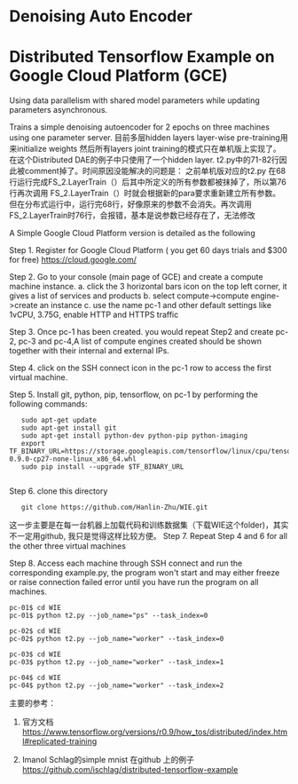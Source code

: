 # Denoising Auto Encoder 
# Distributed Tensorflow Example on Google Cloud Platform (GCE)

Using data parallelism with shared model parameters while updating parameters asynchronous.

Trains a simple denoising autoencoder for 2 epochs on three machines using one parameter server.
目前多层hidden layers layer-wise pre-training用来initialize weights 然后所有layers joint training的模式只在单机版上实现了。
在这个Distributed DAE的例子中只使用了一个hidden layer. t2.py中的71-82行因此被comment掉了。时间原因没能解决的问题是： 之前单机版对应的t2.py 在68行运行完成FS_2.LayerTrain（）后其中所定义的所有参数都被抹掉了，所以第76行再次调用 FS_2.LayerTrain（）时就会根据新的para要求重新建立所有参数。
但在分布式运行中，运行完68行，好像原来的参数不会消失。再次调用FS_2.LayerTrain时76行，会报错，基本是说参数已经存在了，无法修改

A Simple Google Cloud Platform version is detailed as the following 

Step 1. Register for Google Cloud Platform ( you get 60 days trials and $300 for free)  https://cloud.google.com/

Step 2. Go to your console (main page of GCE) and  create a compute machine instance. 
        a. click the 3 horizontal bars icon on the top left corner, it gives a list of services and products 
        b. select compute->compute engine->create an instance
        c. use the name pc-1 and other default settings like 1vCPU, 3.75G, enable HTTP and HTTPS traffic
        
Step 3. Once pc-1 has been created. you would repeat Step2 and create pc-2, pc-3 and pc-4,A list of compute engines created should be shown together with their internal and external IPs.

Step 4. click on the SSH connect icon in the pc-1 row to access the first virtual machine. 

Step 5. Install git, python, pip, tensorflow, on pc-1 by performing the following commands:
```
   sudo apt-get update
   sudo apt-get install git 
   sudo apt-get install python-dev python-pip python-imaging
   export TF_BINARY_URL=https://storage.googleapis.com/tensorflow/linux/cpu/tensorflow-0.9.0-cp27-none-linux_x86_64.whl
   sudo pip install --upgrade $TF_BINARY_URL
   
```
Step 6. clone this directory 
```
   git clone https://github.com/Hanlin-Zhu/WIE.git
```
这一步主要是在每一台机器上加载代码和训练数据集（下载WIE这个folder)，其实不一定用github, 我只是觉得这样比较方便。
Step 7. Repeat Step 4 and 6 for all the other three virtual machines

Step 8. Access each machine through SSH connect and run the corresponding example.py, the program won't start and may either freeze or raise connection failed error until you have run the program on all machines. 
```
pc-01$ cd WIE
pc-01$ python t2.py --job_name="ps" --task_index=0 

pc-02$ cd WIE
pc-02$ python t2.py --job_name="worker" --task_index=0 

pc-03$ cd WIE
pc-03$ python t2.py --job_name="worker" --task_index=1 

pc-04$ cd WIE
pc-04$ python t2.py --job_name="worker" --task_index=2 

```

主要的参考：

1.	官方文档
https://www.tensorflow.org/versions/r0.9/how_tos/distributed/index.html#replicated-training

2.	Imanol Schlag的simple mnist 在github 上的例子
 https://github.com/ischlag/distributed-tensorflow-example



